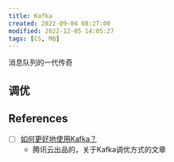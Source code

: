 ```yaml
---
title: Kafka
created: 2022-09-04 08:27:00
modified: 2022-12-05 14:05:27
tags: [CS, MQ]
---
```


消息队列的一代传奇

## 调优

## References

- [ ] [如何更好地使用Kafka？](https://mp.weixin.qq.com/s/EzbgJNnExScgpLmb9c5ncg)
    - 腾讯云出品的，关于Kafka调优方式的文章
